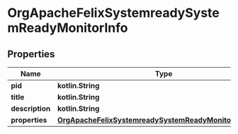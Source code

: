
# OrgApacheFelixSystemreadySystemReadyMonitorInfo

## Properties
Name | Type | Description | Notes
------------ | ------------- | ------------- | -------------
**pid** | **kotlin.String** |  |  [optional]
**title** | **kotlin.String** |  |  [optional]
**description** | **kotlin.String** |  |  [optional]
**properties** | [**OrgApacheFelixSystemreadySystemReadyMonitorProperties**](OrgApacheFelixSystemreadySystemReadyMonitorProperties.md) |  |  [optional]



